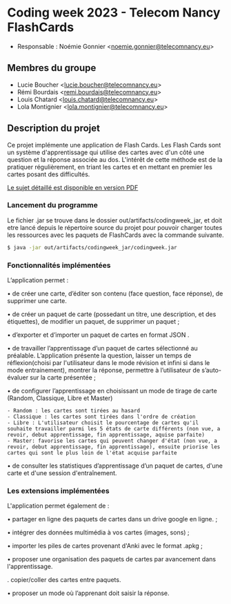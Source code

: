 # Coding week 2023 - Telecom Nancy FlashCards

* Responsable : Noémie Gonnier <<noemie.gonnier@telecomnancy.eu>>

## Membres du groupe

* Lucie Boucher <<lucie.boucher@telecomnancy.eu>>
* Rémi Bourdais <<remi.bourdais@telecomnancy.eu>>
* Louis Chatard <<louis.chatard@telecomnancy.eu>>
* Lola Montignier <<lola.montignier@telecomnancy.eu>>

## Description du projet

Ce projet implémente une application de Flash Cards. Les Flash Cards sont un système d'apprentissage qui utilise des cartes avec d'un côté une question et la réponse associée au dos. L'intérêt de cette méthode est de la pratiquer régulièrement, en triant les cartes et en mettant en premier les cartes posant des difficultés.

[Le sujet détaillé est disponible en version PDF](./Documents/CodingWeek%202022-2023%20-%20Sujet.pdf)

### Lancement du programme

Le fichier .jar se trouve dans le dossier out/artifacts/codingweek_jar, et doit etre lancé depuis le répertoire source du projet pour pouvoir charger toutes les ressources avec les paquets de FlashCards avec la commande suivante.

```bash
$ java -jar out/artifacts/codingweek_jar/codingweek.jar
```

### Fonctionnalités implémentées

L’application permet :

• de créer une carte, d’éditer son contenu (face question, face réponse), de supprimer une carte.


• de créer un paquet de carte (possedant un titre, une description, et des étiquettes), de modifier un paquet, de supprimer un paquet ;

• d’exporter et d’importer un paquet de cartes en format JSON .

• de travailler l’apprentissage d’un paquet de cartes sélectionné au préalable. L’application présente la question,
laisser un temps de réflexion(choisi par l'utilisateur dans le mode révision et infini si dans le mode entrainement), montrer la réponse, permettre à l’utilisateur de s’auto-évaluer sur la carte présentée ;

• de configurer l’apprentissage en choisissant un mode de tirage de carte (Random, Classique, Libre et Master)
    
    - Random : les cartes sont tirées au hasard
    - Classique : les cartes sont tirées dans l'ordre de création
    - Libre : L'utilisateur choisit le pourcentage de cartes qu'il souhaite travailler parmi les 5 états de carte différents (non vue, a revoir, debut apprentissage, fin apprentissage, aquise parfaite)
    - Master: favorise les cartes qui peuvent changer d'état (non vue, a revoir, debut apprentissage, fin apprentissage), ensuite priorise les cartes qui sont le plus loin de l'état acquise parfaite

• de consulter les statistiques d’apprentissage d’un paquet de cartes, d'une carte et d'une session d'entraînement.

### Les extensions implémentées

L'application permet également de :

• partager en ligne des paquets de cartes dans un drive google en ligne. ;

• intégrer des données multimédia à vos cartes (images, sons) ;

• importer les piles de cartes provenant d'Anki avec le format .apkg ;

• proposer une organisation des paquets de cartes par avancement dans l'apprentissage.

. copier/coller des cartes entre paquets.

• proposer un mode où l’apprenant doit saisir la réponse.